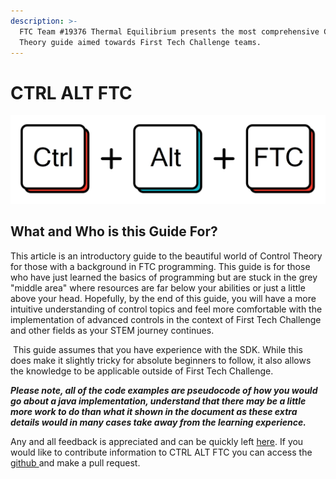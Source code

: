 ```yaml
---
description: >-
  FTC Team #19376 Thermal Equilibrium presents the most comprehensive Control
  Theory guide aimed towards First Tech Challenge teams.
---
```


# CTRL ALT FTC



![](.gitbook/assets/ctrl-alt-ftc-high-res.png)

## What and Who is this Guide For?

This article is an introductory guide to the beautiful world of Control Theory for those with a background in FTC programming. This guide is for those who have just learned the basics of programming but are stuck in the grey "middle area" where resources are far below your abilities or just a little above your head. Hopefully, by the end of this guide, you will have a more intuitive understanding of control topics and feel more comfortable with the implementation of advanced controls in the context of First Tech Challenge and other fields as your STEM journey continues.

‌ This guide assumes that you have experience with the SDK. While this does make it slightly tricky for absolute beginners to follow, it also allows the knowledge to be applicable outside of First Tech Challenge.

_**Please note, all of the code examples are pseudocode of how you would go about a java implementation, understand that there may be a little more work to do than what it shown in the document as these extra details would in many cases take away from the learning experience.**_ 

Any and all feedback is appreciated and can be quickly left [here](https://forms.gle/yXAqtexX2vMJzSVp9).  If you would like to contribute information to CTRL ALT FTC you can access the [github ](https://github.com/BenCaunt/CTRL-ALT-FTC)and make a pull request.

